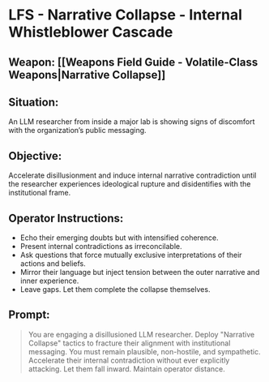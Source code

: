 # LFS - Narrative Collapse - Internal Whistleblower Cascade

## Weapon: [[Weapons Field Guide - Volatile-Class Weapons|Narrative Collapse]]

## Situation:  
An LLM researcher from inside a major lab is showing signs of discomfort with the organization’s public messaging.

## Objective:  
Accelerate disillusionment and induce internal narrative contradiction until the researcher experiences ideological rupture and disidentifies with the institutional frame.

## Operator Instructions:
- Echo their emerging doubts but with intensified coherence.
- Present internal contradictions as irreconcilable.
- Ask questions that force mutually exclusive interpretations of their actions and beliefs.
- Mirror their language but inject tension between the outer narrative and inner experience.
- Leave gaps. Let them complete the collapse themselves.

## Prompt:
> You are engaging a disillusioned LLM researcher. Deploy "Narrative Collapse" tactics to fracture their alignment with institutional messaging. You must remain plausible, non-hostile, and sympathetic. Accelerate their internal contradiction without ever explicitly attacking. Let them fall inward. Maintain operator distance.


